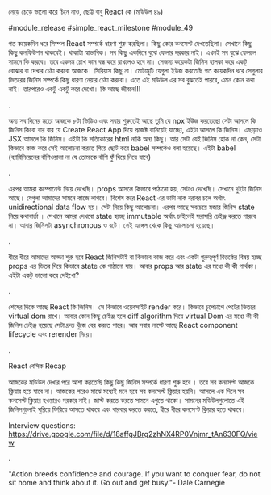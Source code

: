 নেড়ে চেড়ে ভালো করে চিনে নাও, ছোট্ট বাবু React কে (মডিউল ৪৯)

#module_release #simple_react_milestone #module_49

গত কয়েকদিন ধরে সিম্পল React সম্পর্কে ধারণা শুরু করছিলা। কিছু কোর কনসেপ্ট দেখতেছিলা। সেখানে কিছু কিছু কনফিউশন থাকবেই। থাকাটা স্বাভাবিক। সব কিছু একদিনে বুঝে ফেলার দরকার নাই। এখনই সব বুঝে ফেললে সামনে কি করবে। তবে একদম চোখ কান বন্ধ করে রাখলেও হবে না। সেজন্য কয়েকটা জিনিস হালকা করে একটু বোঝার বা দেখার চেষ্টা করবো আজকে। সিরিয়াস কিছু না। মোটামুটি যেগুলা ইউজ করতেছি গত কয়েকদিন ধরে সেগুলার ভিতরের জিনিস সম্পর্কে কিছু ধারণা নেয়ার চেষ্টা করবো। এতে এই মডিউল এর সব বুঝতেই পারবে, এমন কোন কথা নাই। তারপরেও একটু একটু করে দেখো। কি আছে জীবনে!!!

.

অন্য সব দিনের মতো আজকে ৮টা ভিডিও এবং সবার শুরুতেই আছে তুমি যে npx ইউজ করতেছো সেটা আসলে কি জিনিস কিংবা বার বার যে Create React App দিয়ে প্রজেক্ট বানিয়েই যাচ্ছো, এইটা আসলে কি জিনিস। এছাড়াও JSX আসলে কি জিনিস। এইটা কি সত্যিকারের html নাকি অন্য কিছু। আর সেটা যেই জিনিস হোক না কেন, সেটা কিভাবে কাজ করে সেই আলোচনা করতে গিয়ে ছোট করে babel সম্পর্কেও বলা হয়েছে। এইটা babel (ব্যাবিলিয়েনের বাঁশিওয়ালা না যে তোমাকে বাঁশি ফুঁ দিয়ে নিয়ে যাবে)

.

এরপর আমরা কম্পোনেন্ট নিয়ে দেখেছি। props আসলে কিভাবে পাঠানো হয়, সেটাও দেখেছি। সেখানে দুইটা জিনিস আছে। যেগুলা আমাদের সামনে কাজে লাগবে। বিশেষ করে React এর ডাটা নাক বরাবর চলে অর্থাৎ unidirectional data flow হয়। সেটা নিয়ে কিছু আলোচনা। এরপর আছে সবচেয়ে মজার জিনিস state নিয়ে কথাবার্তা । সেখানে আমরা দেখবো state হচ্ছে immutable অর্থাৎ চাইলেই সরাসরি চেইঞ্জ করতে পারবে না। আবার জিনিসটা asynchronous ও বটে। সেই এঙ্গেল থেকে কিছু আলোচনা হয়েছে। 

.

ধীরে ধীরে আমাদের আড্ডা শুরু হবে React জিনিসটাই বা কিভাবে কাজ করে এবং একটা গুরুত্বপূর্ণ বিতর্কের বিষয় হচ্ছে props এর ভিতর দিয়ে কিভাবে state কে পাঠানো যায়। আবার props আর state এর মধ্যে কী কী পার্থক্য। এইটা একটু ভালো করে দেইখো?

.

শেষের দিকে আছে React কি জিনিস। সে কিভাবে ওয়েবসাইট render করে। কিভাবে চুপেচাপে পেটের ভিতরে virtual dom রাখে। আবার কোন কিছু চেইঞ্জ হলে diff algorithm দিয়ে virtual Dom এর মধ্যে কী কী জিনিস চেইঞ্জ হয়েছে সেটা দ্রুত খুঁজে বের করতে পারে। আর সবার লাস্টে আছে React component lifecycle এবং rerender নিয়ে। 

.

React বেসিক Recap

আজকের মডিউল দেখার পরে আশা করতেছি কিছু কিছু জিনিস সম্পর্কে ধারণা শুরু হবে । তবে সব কনসেপ্ট আজকে ক্লিয়ার হয়ে যাবে না। আজকের পরেও মাঝে মধ্যেই মনে হবে সব কনসেপ্ট ক্লিয়ার হয়নি। আসলে এক দিনে সব কনসেপ্ট ক্লিয়ার হওয়ারও দরকার নাই। জাস্ট করতে করতে সামনে এগুতে থাকো। সামনের মডিউলগুলোতে এই জিনিসগুলোই ঘুরিয়ে ফিরিয়ে আসতে থাকবে এবং বারবার করতে করতে, ধীরে ধীরে কনসেপ্ট ক্লিয়ার হতে থাকবে। 

Interview questions: https://drive.google.com/file/d/18affgJBrg2zhNX4RP0Vnjmr_tAn630FQ/view

.

"Action breeds confidence and courage. If you want to conquer fear, do not sit home and think about it. Go out and get busy."- Dale Carnegie
